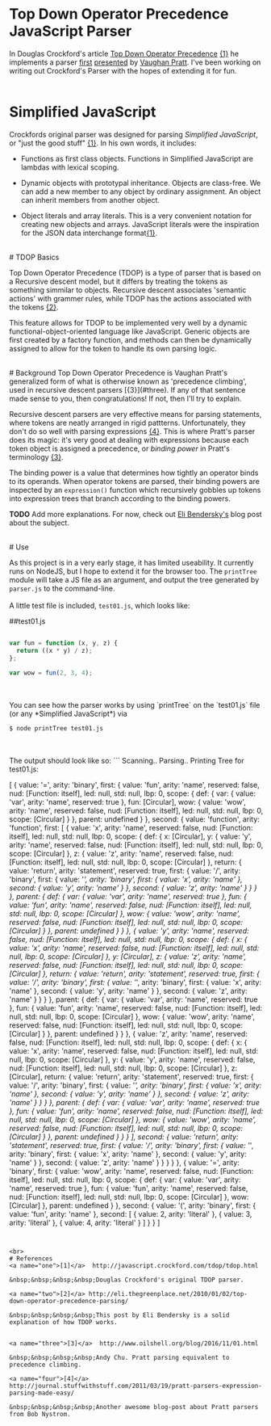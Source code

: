 # Top Down Operator Precedence JavaScript Parser

  In Douglas Crockford's article [Top Down Operator Precedence](http://javascript.crockford.com/tdop/tdop.html) [{1}](#one)
he implements a parser 
[first](http://web.archive.org/web/20151223215421/http://hall.org.ua/halls/wizzard/pdf/Vaughan.Pratt.TDOP.pdf) 
[presented](https://tdop.github.io/)
by [Vaughan Pratt](https://en.wikipedia.org/wiki/Vaughan_Pratt). 
I've been working on writing out Crockford's Parser with the hopes of extending it for fun.  
<br>

# Simplified JavaScript
  Crockfords original parser was designed for parsing *Simplified JavaScript*, or "just the good stuff" [{1}](#one). In his own words, it includes:

* Functions as first class objects. Functions in Simplified JavaScript are lambdas with lexical scoping.

* Dynamic objects with prototypal inheritance. Objects are class-free. We can add a new member to any object by ordinary assignment. An object can inherit members from another object.

* Object literals and array literals. This is a very convenient notation for creating new objects and arrays. JavaScript literals were the inspiration for the JSON data interchange format[{1}](#one).

<br>
# TDOP Basics

  Top Down Operator Precedence (TDOP) is a type of
        parser that is based on a Recursive descent model,
        but it differs by treating the tokens as something
        simmilar to objects. Recursive descent associates
        'semantic actions' with grammer rules, while TDOP
        has the actions associated with the tokens [{2}](#two).

  This feature allows for TDOP to be implemented
        very well by a dynamic functional-object-oriented
        language like JavaScript. Generic objects are first
        created by a factory function, and methods can then
        be dynamically assigned to allow for the token to
        handle its own parsing logic.



<br>
# Background
Top Down Operator Precedence is Vaughan Pratt's generalized form of what is otherwise known as 'precedence climbing', used in recursive
descent parsers [{3}](#three). If any of that sentence made sense to you, then congratulations! If not, then I'll try to explain.


Recursive descent parsers are very effective means for parsing statements, where tokens are neatly arranged in rigid pattterns. 
Unfortunately, they don't do so well with parsing expressions [{4}](#four). This is where Pratt's parser does its magic: it's very good 
at dealing with expressions because each token object is assigned a precedence, or *binding power* in Pratt's terminology [{3}](#three).


The binding power is a value that determines how tightly an operator binds to its operands. When operator tokens are parsed, their 
binding powers are inspected by an `expression()` function which recursively gobbles up tokens into expression trees that branch 
according to the binding powers.  


**TODO** Add more explanations. For now, check out [Eli Bendersky's](http://eli.thegreenplace.net/2010/01/02/top-down-operator-precedence-parsing/) blog post about the subject. 


<br>
# Use

  As this project is in a very early stage, it has limited useability. 
It currently runs on NodeJS, but I hope to extend it for the browser too. 
The `printTree` module will take a JS file as an argument, and output the tree 
generated by `parser.js` to the command-line. 
<br>
<br>
A little test file is included, `test01.js`, which looks like:

##test01.js
```javascript

var fun = function (x, y, z) {
  return ((x * y) / z);
};

var wow = fun(2, 3, 4);

```
<br>
<br>
You can see how the parser works by using `printTree` on the `test01.js` file (or any *Simplified JavaScript*) via

```
$ node printTree test01.js
```
<br>
<br>
The output should look like so:
```
Scanning..
Parsing..
Printing Tree for test01.js:

[ { value: '=',
    arity: 'binary',
    first: 
     { value: 'fun',
       arity: 'name',
       reserved: false,
       nud: [Function: itself],
       led: null,
       std: null,
       lbp: 0,
       scope: 
        { def: 
           { var: { value: 'var', arity: 'name', reserved: true },
             fun: [Circular],
             wow: 
              { value: 'wow',
                arity: 'name',
                reserved: false,
                nud: [Function: itself],
                led: null,
                std: null,
                lbp: 0,
                scope: [Circular] } },
          parent: undefined } },
    second: 
     { value: 'function',
       arity: 'function',
       first: 
        [ { value: 'x',
            arity: 'name',
            reserved: false,
            nud: [Function: itself],
            led: null,
            std: null,
            lbp: 0,
            scope: 
             { def: 
                { x: [Circular],
                  y: 
                   { value: 'y',
                     arity: 'name',
                     reserved: false,
                     nud: [Function: itself],
                     led: null,
                     std: null,
                     lbp: 0,
                     scope: [Circular] },
                  z: 
                   { value: 'z',
                     arity: 'name',
                     reserved: false,
                     nud: [Function: itself],
                     led: null,
                     std: null,
                     lbp: 0,
                     scope: [Circular] },
                  return: 
                   { value: 'return',
                     arity: 'statement',
                     reserved: true,
                     first: 
                      { value: '/',
                        arity: 'binary',
                        first: 
                         { value: '*',
                           arity: 'binary',
                           first: { value: 'x', arity: 'name' },
                           second: { value: 'y', arity: 'name' } },
                        second: { value: 'z', arity: 'name' } } } },
               parent: 
                { def: 
                   { var: { value: 'var', arity: 'name', reserved: true },
                     fun: 
                      { value: 'fun',
                        arity: 'name',
                        reserved: false,
                        nud: [Function: itself],
                        led: null,
                        std: null,
                        lbp: 0,
                        scope: [Circular] },
                     wow: 
                      { value: 'wow',
                        arity: 'name',
                        reserved: false,
                        nud: [Function: itself],
                        led: null,
                        std: null,
                        lbp: 0,
                        scope: [Circular] } },
                  parent: undefined } } },
          { value: 'y',
            arity: 'name',
            reserved: false,
            nud: [Function: itself],
            led: null,
            std: null,
            lbp: 0,
            scope: 
             { def: 
                { x: 
                   { value: 'x',
                     arity: 'name',
                     reserved: false,
                     nud: [Function: itself],
                     led: null,
                     std: null,
                     lbp: 0,
                     scope: [Circular] },
                  y: [Circular],
                  z: 
                   { value: 'z',
                     arity: 'name',
                     reserved: false,
                     nud: [Function: itself],
                     led: null,
                     std: null,
                     lbp: 0,
                     scope: [Circular] },
                  return: 
                   { value: 'return',
                     arity: 'statement',
                     reserved: true,
                     first: 
                      { value: '/',
                        arity: 'binary',
                        first: 
                         { value: '*',
                           arity: 'binary',
                           first: { value: 'x', arity: 'name' },
                           second: { value: 'y', arity: 'name' } },
                        second: { value: 'z', arity: 'name' } } } },
               parent: 
                { def: 
                   { var: { value: 'var', arity: 'name', reserved: true },
                     fun: 
                      { value: 'fun',
                        arity: 'name',
                        reserved: false,
                        nud: [Function: itself],
                        led: null,
                        std: null,
                        lbp: 0,
                        scope: [Circular] },
                     wow: 
                      { value: 'wow',
                        arity: 'name',
                        reserved: false,
                        nud: [Function: itself],
                        led: null,
                        std: null,
                        lbp: 0,
                        scope: [Circular] } },
                  parent: undefined } } },
          { value: 'z',
            arity: 'name',
            reserved: false,
            nud: [Function: itself],
            led: null,
            std: null,
            lbp: 0,
            scope: 
             { def: 
                { x: 
                   { value: 'x',
                     arity: 'name',
                     reserved: false,
                     nud: [Function: itself],
                     led: null,
                     std: null,
                     lbp: 0,
                     scope: [Circular] },
                  y: 
                   { value: 'y',
                     arity: 'name',
                     reserved: false,
                     nud: [Function: itself],
                     led: null,
                     std: null,
                     lbp: 0,
                     scope: [Circular] },
                  z: [Circular],
                  return: 
                   { value: 'return',
                     arity: 'statement',
                     reserved: true,
                     first: 
                      { value: '/',
                        arity: 'binary',
                        first: 
                         { value: '*',
                           arity: 'binary',
                           first: { value: 'x', arity: 'name' },
                           second: { value: 'y', arity: 'name' } },
                        second: { value: 'z', arity: 'name' } } } },
               parent: 
                { def: 
                   { var: { value: 'var', arity: 'name', reserved: true },
                     fun: 
                      { value: 'fun',
                        arity: 'name',
                        reserved: false,
                        nud: [Function: itself],
                        led: null,
                        std: null,
                        lbp: 0,
                        scope: [Circular] },
                     wow: 
                      { value: 'wow',
                        arity: 'name',
                        reserved: false,
                        nud: [Function: itself],
                        led: null,
                        std: null,
                        lbp: 0,
                        scope: [Circular] } },
                  parent: undefined } } } ],
       second: 
        { value: 'return',
          arity: 'statement',
          reserved: true,
          first: 
           { value: '/',
             arity: 'binary',
             first: 
              { value: '*',
                arity: 'binary',
                first: { value: 'x', arity: 'name' },
                second: { value: 'y', arity: 'name' } },
             second: { value: 'z', arity: 'name' } } } } },
  { value: '=',
    arity: 'binary',
    first: 
     { value: 'wow',
       arity: 'name',
       reserved: false,
       nud: [Function: itself],
       led: null,
       std: null,
       lbp: 0,
       scope: 
        { def: 
           { var: { value: 'var', arity: 'name', reserved: true },
             fun: 
              { value: 'fun',
                arity: 'name',
                reserved: false,
                nud: [Function: itself],
                led: null,
                std: null,
                lbp: 0,
                scope: [Circular] },
             wow: [Circular] },
          parent: undefined } },
    second: 
     { value: '(',
       arity: 'binary',
       first: { value: 'fun', arity: 'name' },
       second: 
        [ { value: 2, arity: 'literal' },
          { value: 3, arity: 'literal' },
          { value: 4, arity: 'literal' } ] } } ]


```


<br>
# References
<a name="one">[1]</a>  http://javascript.crockford.com/tdop/tdop.html

&nbsp;&nbsp;&nbsp;&nbsp;Douglas Crockford's original TDOP parser. 

<a name="two">[2]</a> http://eli.thegreenplace.net/2010/01/02/top-down-operator-precedence-parsing/ 

&nbsp;&nbsp;&nbsp;&nbsp;This post by Eli Bendersky is a solid explanation of how TDOP works.
  

<a name="three">[3]</a>  http://www.oilshell.org/blog/2016/11/01.html

&nbsp;&nbsp;&nbsp;&nbsp;Andy Chu. Pratt parsing equivalent to precedence climbing.

<a name="four">[4]</a>  http://journal.stuffwithstuff.com/2011/03/19/pratt-parsers-expression-parsing-made-easy/
  
&nbsp;&nbsp;&nbsp;&nbsp;Another awesome blog-post about Pratt parsers from Bob Nystrom. 
